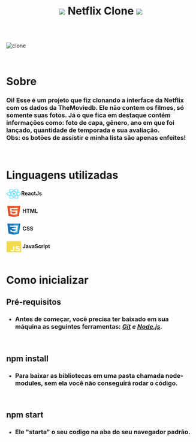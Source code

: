 <div style="display: inline_block">
    <h1 align='center' tex-align="center"><img height="30" src="https://assets.sutori.com/user-uploads/image/057909aa-e77d-48ca-aa34-6c5287bb6814/love-netflix.gif"> Netflix Clone <img height="30" src="https://assets.sutori.com/user-uploads/image/057909aa-e77d-48ca-aa34-6c5287bb6814/love-netflix.gif"></h1>
</div><br><br>

<div style="display: inline_block">

![clone](https://user-images.githubusercontent.com/50849548/130002369-2513fe19-e8f9-481c-b3ef-cd84a156ada7.gif)
</div><br>

# Sobre

<h3>  Oi! Esse é um projeto que fiz clonando a interface da Netflix com os dados da TheMoviedb. Ele não contem os filmes, só somente suas fotos. Já o que fica em destaque contém informações como: foto de capa, gênero, ano em que foi lançado, quantidade de temporada e sua avaliação. <br> Obs: os botões de assistir e minha lista são apenas enfeites! </h3><br>

# Linguagens utilizadas

<div style="display: inline_block"><b>
    <img align="center" alt="Naara-Ts" height="30" width="40" src="https://raw.githubusercontent.com/devicons/devicon/master/icons/react/react-original.svg">ReactJs <br><br>
    <img align="center" alt="Naara-HTML" height="30" width="40" src="https://raw.githubusercontent.com/devicons/devicon/master/icons/html5/html5-original.svg"> HTML <br><br>
    <img align="center" alt="Naara-CSS" height="30" width="40" src="https://raw.githubusercontent.com/devicons/devicon/master/icons/css3/css3-original.svg"> CSS <br><br>
    <img align="center" alt="Naara-Js" height="30" width="40" src="https://raw.githubusercontent.com/devicons/devicon/master/icons/javascript/javascript-plain.svg"> JavaScript <br><br>
</b></div>

# Como inicializar <br>

## Pré-requisitos

- <h3>Antes de começar, você precisa ter baixado em sua máquina as seguintes ferramentas: <em> <a href="https://git-scm.com/downloads" target="_blank">Git</a> e <a href="https://nodejs.org/en/download/" target="_blank">Node.js</a>.</em></h3><br>

## npm install

- <h3>Para baixar as bibliotecas em uma pasta chamada node-modules, sem ela você não conseguirá rodar o código.</h3><br>

## npm start

- <h3>Ele "starta" o seu codigo na aba do seu navegador padrão.</h3><br>

